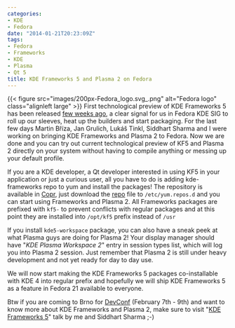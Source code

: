 ```yaml
---
categories:
- KDE
- Fedora
date: "2014-01-21T20:23:09Z"
tags:
- Fedora
- Frameworks
- KDE
- Plasma
- Qt 5
title: KDE Frameworks 5 and Plasma 2 on Fedora
---
```


{{< figure src="images/200px-Fedora_logo.svg_.png" alt="Fedora logo" class="alignleft large" >}} First technological preview of KDE Frameworks 5 has been released [few weeks ago](http://dot.kde.org/2014/01/07/frameworks-5-tech-preview), a clear signal for us in Fedora KDE SIG to roll up our sleeves, heat up the builders and start packaging. For the last few days Martin Bříza, Jan Grulich, Lukáš Tinkl, Siddhart Sharma and I were working on bringing KDE Frameworks and Plasma 2 to Fedora. Now we are done and you can try out current technological preview of KF5 and Plasma 2 directly on your system without having to compile anything or messing up your default profile.

If you are a KDE developer, a Qt developer interested in using KF5 in your application or just a curious user, all you have to do is adding kde-frameworks repo to yum and install the packages! The repository is available in [Copr](http://copr.fedoraproject.org/coprs/dvratil/kde-frameworks/), just download the [repo](http://copr.fedoraproject.org/coprs/dvratil/kde-frameworks/repo/fedora-20-i386/) file to `/etc/yum.repos.d` and you can start using Frameworks and Plasma 2. All Frameworks packages are prefixed with `kf5-` to prevent conflicts with regular packages and at this point they are installed into `/opt/kf5` prefix instead of `/usr`

If you install `kde5-workspace` package, you can also have a sneak peek at what Plasma guys are doing for Plasma 2! Your display manager should have "_KDE Plasma Workspace 2_" entry in session types list, which will log you into Plasma 2 session. Just remember that Plasma 2 is still under heavy development and not yet ready for day to day use.

We will now start making the KDE Frameworks 5 packages co-installable with KDE 4 into regular prefix and hopefully we will ship KDE Frameworks 5 as a feature in Fedora 21 available to everyone.

Btw if you are coming to Brno for [DevConf](http://devconf.cz/) (February 7th - 9th) and want to know more about KDE Frameworks and Plasma 2, make sure to visit "[KDE Frameworks 5](http://developerconference2014.sched.org/event/efb9403d5c89da6e2e0afc4c8d1f11fd)" talk by me and Siddhart Sharma ;-)
